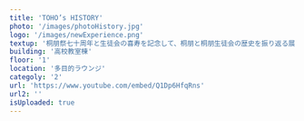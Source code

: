 ```yaml
---
title: 'TOHO’s HISTORY'
photo: '/images/photoHistory.jpg'
logo: '/images/newExperience.png'
textup: '桐朋祭七十周年と生徒会の喜寿を記念して、桐朋と桐朋生徒会の歴史を振り返る展示を行います。秘蔵資料満載の本展示にぜひお越しください。'
building: '高校教室棟'
floor: '1' 
location: '多目的ラウンジ'
categoly: '2'
url: 'https://www.youtube.com/embed/Q1Dp6HfqRns'
url2: ''
isUploaded: true
---
```

